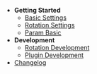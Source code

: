 - **Getting Started**
  - [Basic Settings](basic-settings.md)
  - [Rotation Settings](rotation-settings.md)
  - [Param Basic](param-basic.md)
- **Development**
  - [Rotation Development](RotationDev/)
  - [Plugin Development](Development/)
- [Changelog](https://github.com/ArchiDog1998/RotationSolver/blob/release/CHANGELOG.md)

